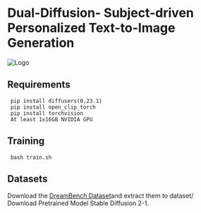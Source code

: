 # Dual-Diffusion- Subject-driven Personalized Text-to-Image Generation
![Logo](images/visualisation.png)
## Requirements

```
 pip install diffusers(0.23.1)
 pip install open_clip_torch
 pip install torchvision
 At least 1x16GB NVIDIA GPU
```
## Training

``` bash train.sh```

## Datasets
Download the [DreamBench Dataset](https://github.com/google/dreambooth)and extract them to dataset/\
Download Pretrained Model Stable Diffusion 2-1.
